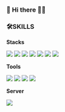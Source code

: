 ### 🌱 Hi there 🐯👋


<!-- ENVIRONMENTS -->
### 🛠SKILLS
__Stacks__

<img src="https://img.shields.io/badge/HTML-E34F26?style=flat-square&logo=HTML5&logoColor=white"/> <img src="https://img.shields.io/badge/CSS-1572B6?style=flat-square&logo=CSS3&logoColor=white"/> <img src="https://img.shields.io/badge/JavaScript-F7DF1E?style=flat-square&logo=JavaScript&logoColor=white"/> <img src="https://img.shields.io/badge/Java-E34F26?style=flat-square&logo=Java&logoColor=white"/>  <img src="https://img.shields.io/badge/SpringBoot-6DB33F?style=flat-square&logo=SpringBoot&logoColor=white"/> <img src="https://img.shields.io/badge/MariaDB-003545?style=flat-square&logo=MariaDB&logoColor=white"/> <img src="https://img.shields.io/badge/MySQL-4479A1?style=flat-square&logo=MySQL&logoColor=white"/>

__Tools__

<img src="https://img.shields.io/badge/Eclipse IDE-2C2255?style=flat-square&logo=Eclipse IDE&logoColor=white"/> <img src="https://img.shields.io/badge/Visual Studio Code-007ACC?style=flat-square&logo=Visual Studio Code&logoColor=white"/> <img src="https://img.shields.io/badge/dbeaver-8BC0D0?style=flat-square&logo=dbeaver&logoColor=white"/> <img src="https://img.shields.io/badge/github-181717?style=flat-square&logo=github&logoColor=white"/>

__Server__

<img src="https://img.shields.io/badge/Apache Tomcat-F8DC75?style=flat-square&logo=Apache Tomcat&logoColor=white"/> 
<br>





